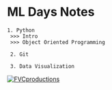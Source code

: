 # ML Days Notes

```
1. Python
 >>> Intro
 >>> Object Oriented Programming
 
 2. Git
 
 3. Data Visualization
```

 <a href="http://fvcproductions.com"><img src="https://pbs.twimg.com/media/EX5SBtlXkAA0lCR.jpg" alt="FVCproductions"></a>
